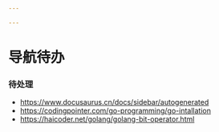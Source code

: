 ```yaml
---

---
```


# 导航待办

### 待处理

- https://www.docusaurus.cn/docs/sidebar/autogenerated
- https://codingpointer.com/go-programming/go-intallation
- https://haicoder.net/golang/golang-bit-operator.html
